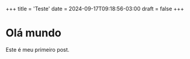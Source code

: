 +++
title = 'Teste'
date = 2024-09-17T09:18:56-03:00
draft = false
+++

# Olá mundo

Este é meu primeiro post.